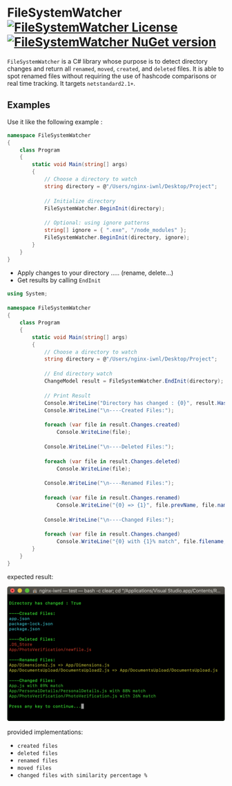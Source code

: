 FileSystemWatcher [![FileSystemWatcher License](https://img.shields.io/badge/LICENSE-MIT-brightgreen)](https://github.com/AbdelhamidLarachi/FileSystemWatcher/blob/master/FileSystemWatcher/LICENSE) [![FileSystemWatcher NuGet version](https://img.shields.io/badge/nuget-v1.0.0-blue)](https://www.nuget.org/packages/AL-FileSystemWatcher/)
========

`FileSystemWatcher` is a C# library whose purpose is to detect directory changes and return all `renamed`, `moved`, `created`, and `deleted` files. It is able to spot renamed files without requiring the use of hashcode comparisons or real time tracking. It targets `netstandard2.1+`.

## Examples

Use it like the following example : 

```csharp
namespace FileSystemWatcher
{
    class Program
    {
        static void Main(string[] args)
        {
            // Choose a directory to watch
            string directory = @"/Users/nginx-iwnl/Desktop/Project";

            // Initialize directory 
            FileSystemWatcher.BeginInit(directory);

            // Optional: using ignore patterns
            string[] ignore = { ".exe", "/node_modules" };
            FileSystemWatcher.BeginInit(directory, ignore);
        }
    }
}
```

- Apply changes to your directory ..... (rename, delete...) 
- Get results by calling `EndInit`

```csharp
using System;

namespace FileSystemWatcher
{
    class Program
    {
        static void Main(string[] args)
        {
            // Choose a directory to watch
            string directory = @"/Users/nginx-iwnl/Desktop/Project";

            // End directory watch
            ChangeModel result = FileSystemWatcher.EndInit(directory);

            // Print Result
            Console.WriteLine("Directory has changed : {0}", result.HasChanged);
            Console.WriteLine("\n----Created Files:");

            foreach (var file in result.Changes.created)
                Console.WriteLine(file);

            Console.WriteLine("\n----Deleted Files:");

            foreach (var file in result.Changes.deleted)
                Console.WriteLine(file);

            Console.WriteLine("\n----Renamed Files:");

            foreach (var file in result.Changes.renamed)
                Console.WriteLine("{0} => {1}", file.prevName, file.name);

            Console.WriteLine("\n----Changed Files:");

            foreach (var file in result.Changes.changed)
                Console.WriteLine("{0} with {1}% match", file.filename, file.match);
        }
    }
}

```

expected result:

![](images/result.png)

provided implementations:

- `created files`
- `deleted files`
- `renamed files`
- `moved files`
- `changed files with similarity percentage %`
